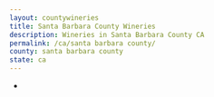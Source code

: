 ```yaml
---
layout: countywineries
title: Santa Barbara County Wineries
description: Wineries in Santa Barbara County CA
permalink: /ca/santa barbara county/
county: santa barbara county
state: ca
---
```

-
